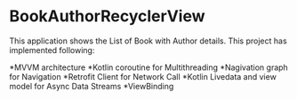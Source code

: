 # BookAuthorRecyclerView


This application shows the List of Book with Author details. This project has implemented following:

*MVVM architecture
*Kotlin coroutine for Multithreading
*Nagivation graph for Navigation
*Retrofit Client for Network Call
*Kotlin Livedata and view model for Async Data Streams
*ViewBinding
